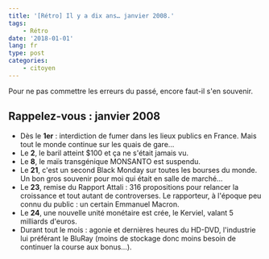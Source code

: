 ```yaml
---
title: '[Rétro] Il y a dix ans… janvier 2008.'
tags:
    - Rétro
date: '2018-01-01'
lang: fr
type: post
categories:
    - citoyen
---
```


Pour ne pas commettre les erreurs du passé, encore faut-il s'en souvenir.

<!-- more -->

## Rappelez-vous : janvier 2008

*   Dès le **1er** : interdiction de fumer dans les lieux publics en France. Mais tout le monde continue sur les quais de gare…
*   Le **2**, le baril atteint $100 et ça ne s'était jamais vu.
*   Le **8**, le maïs transgénique MONSANTO est suspendu.
*   Le **21**, c'est un second Black Monday sur toutes les bourses du monde. Un bon gros souvenir pour moi qui était en salle de marché…
*   Le **23**, remise du Rapport Attali : 316 propositions pour relancer la croissance et tout autant de controverses. Le rapporteur, à l'époque peu connu du public : un certain Emmanuel Macron.
*   Le **24**, une nouvelle unité monétaire est crée, le Kerviel, valant 5 milliards d'euros.
*   Durant tout le mois : agonie et dernières heures du HD-DVD, l'industrie lui préférant le BluRay (moins de stockage donc moins besoin de continuer la course aux bonus…).